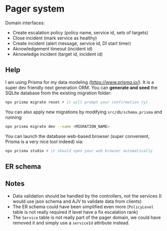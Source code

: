 # Pager system

Domain interfaces:

- Create escalation policy (policy name, service id, sets of targets)
- Close incident (mark service as healthy)
- Create incident (alert message, service id, DI start timer)
- Aknowledgement timeout (incident id)
- Aknowledge incident (target id, incident id)

## Help

I am using Prisma for my data modeling _(https://www.prisma.io/)_. It is a super dev friendly next generation ORM.
You can **generate and seed** the SQLite database from the existing migration folder:

```sh
npx prisma migrate reset # it will prompt your confirmation (y)
```

You can also apply new migrations by modifying `src/db/schema.prisma` and running:

```sh
npx prisma migrate dev --name <MIGRATION_NAME>
```

You can launch the database web-based browser (super convenient, Prisma is a very nice tool indeed) via:

```sh
npx prisma studio # it should open your web browser automatically
```

## ER schema

## Notes

- Data validation should be handled by the controllers, not the services (I would use json schema and AJV to validate data from clients)
- The ER schema could have been simplified even more (`PolicyLevel` table is not really required if level have a fix escalation rank)
- The `Service` table is not really part of the pager domain, we could have removed it and simply use a `serviceId` attribute instead.
